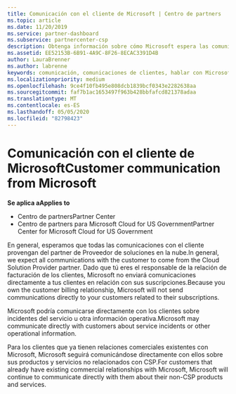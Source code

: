 ```yaml
---
title: Comunicación con el cliente de Microsoft | Centro de partners
ms.topic: article
ms.date: 11/20/2019
ms.service: partner-dashboard
ms.subservice: partnercenter-csp
description: Obtenga información sobre cómo Microsoft espera las comunicaciones de los clientes entre clientes y asociados en el programa proveedor de soluciones en la nube.
ms.assetid: EE52153B-6B91-4A9C-8F26-8ECAC3391D4B
author: LauraBrenner
ms.author: labrenne
keywords: comunicación, comunicaciones de clientes, hablar con Microsoft
ms.localizationpriority: medium
ms.openlocfilehash: 9ce4f10fb495e808dcb1839bcf0343e2282638aa
ms.sourcegitcommit: faf7b1ac1653497f963b428bbfafcd821378adaa
ms.translationtype: MT
ms.contentlocale: es-ES
ms.lasthandoff: 05/05/2020
ms.locfileid: "82798423"
---
```

# <a name="customer-communication-from-microsoft"></a><span data-ttu-id="7c38b-104">Comunicación con el cliente de Microsoft</span><span class="sxs-lookup"><span data-stu-id="7c38b-104">Customer communication from Microsoft</span></span>

<span data-ttu-id="7c38b-105">**Se aplica a**</span><span class="sxs-lookup"><span data-stu-id="7c38b-105">**Applies to**</span></span>

-  <span data-ttu-id="7c38b-106">Centro de partners</span><span class="sxs-lookup"><span data-stu-id="7c38b-106">Partner Center</span></span>
-  <span data-ttu-id="7c38b-107">Centro de partners para Microsoft Cloud for US Government</span><span class="sxs-lookup"><span data-stu-id="7c38b-107">Partner Center for Microsoft Cloud for US Government</span></span>


<span data-ttu-id="7c38b-108">En general, esperamos que todas las comunicaciones con el cliente provengan del partner de Proveedor de soluciones en la nube.</span><span class="sxs-lookup"><span data-stu-id="7c38b-108">In general, we expect all communications with the customer to come from the Cloud Solution Provider partner.</span></span> <span data-ttu-id="7c38b-109">Dado que tú eres el responsable de la relación de facturación de los clientes, Microsoft no enviará comunicaciones directamente a tus clientes en relación con sus suscripciones.</span><span class="sxs-lookup"><span data-stu-id="7c38b-109">Because you own the customer billing relationship, Microsoft will not send communications directly to your customers related to their subscriptions.</span></span>

<span data-ttu-id="7c38b-110">Microsoft podría comunicarse directamente con los clientes sobre incidentes del servicio u otra información operativa.</span><span class="sxs-lookup"><span data-stu-id="7c38b-110">Microsoft may communicate directly with customers about service incidents or other operational information.</span></span>

<span data-ttu-id="7c38b-111">Para los clientes que ya tienen relaciones comerciales existentes con Microsoft, Microsoft seguirá comunicándose directamente con ellos sobre sus productos y servicios no relacionados con CSP.</span><span class="sxs-lookup"><span data-stu-id="7c38b-111">For customers that already have existing commercial relationships with Microsoft, Microsoft will continue to communicate directly with them about their non-CSP products and services.</span></span>

 

 



